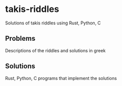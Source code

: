 # takis-riddles
Solutions of takis riddles using Rust, Python, C
## Problems
Descriptions of the riddles and solutions in greek
## Solutions
Rust, Python, C programs that implement the solutions

